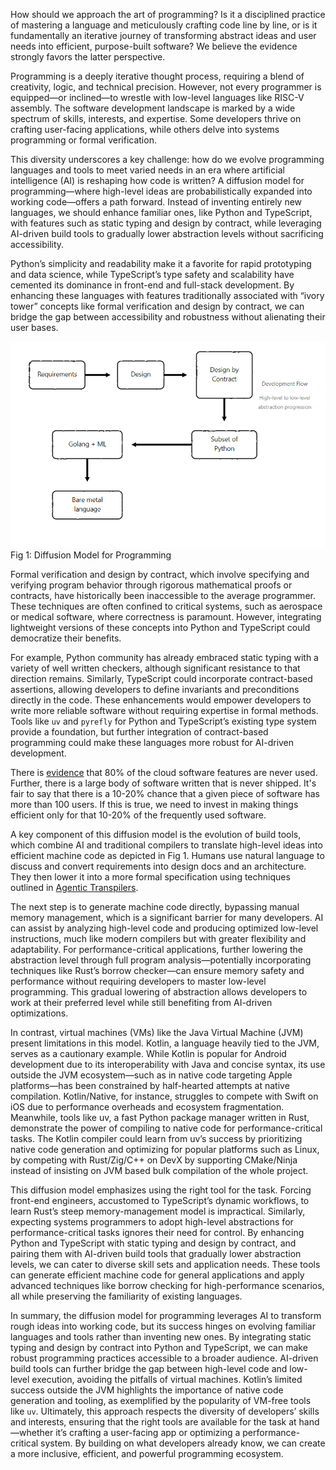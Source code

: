 
How should we approach the art of programming? Is it a disciplined practice of mastering a language and meticulously crafting code line by line, or is it fundamentally an iterative journey of transforming abstract ideas and user needs into efficient, purpose-built software? We believe the evidence strongly favors the latter perspective.

Programming is a deeply iterative thought process, requiring a blend of creativity, logic, and technical precision. However, not every programmer is equipped—or inclined—to wrestle with low-level languages like RISC-V assembly. The software development landscape is marked by a wide spectrum of skills, interests, and expertise. Some developers thrive on crafting user-facing applications, while others delve into systems programming or formal verification.

This diversity underscores a key challenge: how do we evolve programming languages and tools to meet varied needs in an era where artificial intelligence (AI) is reshaping how code is written? A diffusion model for programming—where high-level ideas are probabilistically expanded into working code—offers a path forward. Instead of inventing entirely new languages, we should enhance familiar ones, like Python and TypeScript, with features such as static typing and design by contract, while leveraging AI-driven build tools to gradually lower abstraction levels without sacrificing accessibility.

Python’s simplicity and readability make it a favorite for rapid prototyping and data science, while TypeScript’s type safety and scalability have cemented its dominance in front-end and full-stack development. By enhancing these languages with features traditionally associated with “ivory tower” concepts like formal verification and design by contract, we can bridge the gap between accessibility and robustness without alienating their user bases.

![Diffusion Model for Programming](../assets/img/2025-06-19-development-chart.png)
Fig 1: Diffusion Model for Programming

Formal verification and design by contract, which involve specifying and verifying program behavior through rigorous mathematical proofs or contracts, have historically been inaccessible to the average programmer. These techniques are often confined to critical systems, such as aerospace or medical software, where correctness is paramount. However, integrating lightweight versions of these concepts into Python and TypeScript could democratize their benefits. 

For example, Python community has already embraced static typing with a variety of well written checkers, although significant resistance to that direction remains. Similarly, TypeScript could incorporate contract-based assertions, allowing developers to define invariants and preconditions directly in the code. These enhancements would empower developers to write more reliable software without requiring expertise in formal methods. Tools like `uv` and `pyrefly` for Python and TypeScript’s existing type system provide a foundation, but further integration of contract-based programming could make these languages more robust for AI-driven development.

There is [evidence](https://www.pendo.io/resources/the-2019-feature-adoption-report/) that 80% of the cloud software features are never used. Further, there is a large body of software written that is never shipped. It's fair to say that there is a 10-20% chance that a given piece of software has more than 100 users. If this is true, we need to invest in making things efficient only for that 10-20% of the frequently used software.

A key component of this diffusion model is the evolution of build tools, which combine AI and traditional compilers to translate high-level ideas into efficient machine code as depicted in Fig 1.  Humans use natural language to discuss and convert requirements into design docs and an architecture. They then lower it into a more formal specification using techniques outlined in [Agentic Transpilers](https://adsharma.github.io/agentic-transpilers/).

The next step is to generate machine code directly, bypassing manual memory management, which is a significant barrier for many developers. AI can assist by analyzing high-level code and producing optimized low-level instructions, much like modern compilers but with greater flexibility and adaptability. For performance-critical applications, further lowering the abstraction level through full program analysis—potentially incorporating techniques like Rust’s borrow checker—can ensure memory safety and performance without requiring developers to master low-level programming. This gradual lowering of abstraction allows developers to work at their preferred level while still benefiting from AI-driven optimizations.

In contrast, virtual machines (VMs) like the Java Virtual Machine (JVM) present limitations in this model. Kotlin, a language heavily tied to the JVM, serves as a cautionary example. While Kotlin is popular for Android development due to its interoperability with Java and concise syntax, its use outside the JVM ecosystem—such as in native code targeting Apple platforms—has been constrained by half-hearted attempts at native compilation. Kotlin/Native, for instance, struggles to compete with Swift on iOS due to performance overheads and ecosystem fragmentation. Meanwhile, tools like uv, a fast Python package manager written in Rust, demonstrate the power of compiling to native code for performance-critical tasks. The Kotlin compiler could learn from uv’s success by prioritizing native code generation and optimizing for popular platforms such as Linux, by competing with Rust/Zig/C++ on DevX by supporting CMake/Ninja instead of insisting on JVM based bulk compilation of the whole project.

This diffusion model emphasizes using the right tool for the task. Forcing front-end engineers, accustomed to TypeScript’s dynamic workflows, to learn Rust’s steep memory-management model is impractical. Similarly, expecting systems programmers to adopt high-level abstractions for performance-critical tasks ignores their need for control. By enhancing Python and TypeScript with static typing and design by contract, and pairing them with AI-driven build tools that gradually lower abstraction levels, we can cater to diverse skill sets and application needs. These tools can generate efficient machine code for general applications and apply advanced techniques like borrow checking for high-performance scenarios, all while preserving the familiarity of existing languages.

In summary, the diffusion model for programming leverages AI to transform rough ideas into working code, but its success hinges on evolving familiar languages and tools rather than inventing new ones. By integrating static typing and design by contract into Python and TypeScript, we can make robust programming practices accessible to a broader audience. AI-driven build tools can further bridge the gap between high-level code and low-level execution, avoiding the pitfalls of virtual machines. Kotlin’s limited success outside the JVM highlights the importance of native code generation and tooling, as exemplified by the popularity of VM-free tools like `uv`. Ultimately, this approach respects the diversity of developers’ skills and interests, ensuring that the right tools are available for the task at hand—whether it’s crafting a user-facing app or optimizing a performance-critical system. By building on what developers already know, we can create a more inclusive, efficient, and powerful programming ecosystem.
